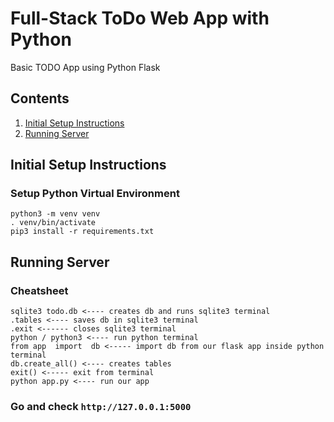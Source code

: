 # Full-Stack ToDo Web App with Python
Basic TODO App using Python Flask

## Contents

1. [Initial Setup Instructions](#initial-setup-instructions)
1. [Running Server](#running-server)


## Initial Setup Instructions

### Setup Python Virtual Environment
```buildoutcfg
python3 -m venv venv
. venv/bin/activate
pip3 install -r requirements.txt
```
## Running Server
### Cheatsheet
```buildoutcfg
sqlite3 todo.db <---- creates db and runs sqlite3 terminal
.tables <---- saves db in sqlite3 terminal
.exit <------ closes sqlite3 terminal
python / python3 <---- run python terminal
from app  import  db <----- import db from our flask app inside python terminal
db.create_all() <---- creates tables
exit() <----- exit from terminal
python app.py <---- run our app
```
### Go and check `http://127.0.0.1:5000`
